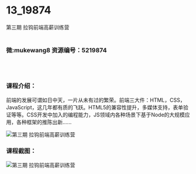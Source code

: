# 13_19874
第三期 拉钩前端高薪训练营
<br/></br>
<h3>微:mukewang8 资源编号：5219874</h3>
<br/></br>
<h3>课程介绍：</h3>
<p><a title="查看与 前端 相关的文章" target="_blank">前端</a>的发展可谓如日中天，一片从未有过的繁荣。<a title="查看与 前端 相关的文章" target="_blank">前端</a>三大件：HTML，CSS，JavaScript，这几年都有质的飞跃。HTML5的兼容性提升，多媒体支持，表单验证等等。CSS开发中加入的编程能力，JS领域内各种场景下基于Node的大规模应用，各种框架的推陈出新......</p>
<p><img src="https://www.ko996.com/wp-content/uploads/img/2021/05/1-34-300x189.png" alt="第三期 拉钩前端高薪训练营"></p>
<div class="info-desc">
<h3>课程截图：</h3>
<p><img src="https://www.ko996.com/wp-content/uploads/img/2021/05/2-38.png" alt="第三期 拉钩前端高薪训练营"></p>


			
</div>
